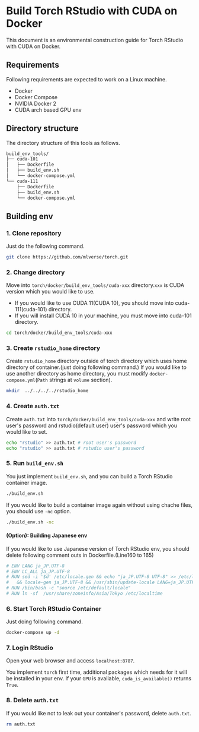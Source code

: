 # Build Torch RStudio with CUDA on Docker
This document is an environmental construction guide for Torch RStudio with CUDA on Docker.

## Requirements
Following requirements are expected to work on a Linux machine.
* Docker
* Docker Compose
* NVIDIA Docker 2
* CUDA arch based GPU env

## Directory structure
The directory structure of this tools as follows.

```bash
build_env_tools/
├── cuda-101
│   ├── Dockerfile
│   ├── build_env.sh
│   └── docker-compose.yml
└── cuda-111
    ├── Dockerfile
    ├── build_env.sh
    └── docker-compose.yml
```

## Building env
### 1. Clone repository
Just do the following command.

```bash
git clone https://github.com/mlverse/torch.git
```

### 2. Change directory
Move into `torch/docker/build_env_tools/cuda-xxx` directory.`xxx` is CUDA version which you would like to use.
* If you would like to use CUDA 11(CUDA 10), you should move into cuda-111(cuda-101) directory.
* If you will install CUDA 10 in your machine, you must move into cuda-101 directory.


```bash
cd torch/docker/build_env_tools/cuda-xxx
```

### 3. Create `rstudio_home` directory
Create `rstudio_home` directory outside of torch directory which uses home directory of container.(just doing following command.) If you would like to use another directory as home directory, you must modify `docker-compose.yml`(`Path` strings at `volume` section).

```bash
mkdir  ../../../../rstudio_home
```

### 4. Create `auth.txt`
Create `auth.txt` into `torch/docker/build_env_tools/cuda-xxx` and write root user's password and rstudio(default user) user's password which you would like to set.

```bash
echo "rstudio" >> auth.txt # root user's password
echo "rstudio" >> auth.txt # rstudio user's password
```

### 5. Run `build_env.sh`
You just implement `build_env.sh`, and you can build a Torch RStudio container image.

```bash
./build_env.sh
```

If you would like to build a container image again without using chache files, you should use `-nc` option.

```bash
./build_env.sh -nc
```

#### (Option): Building Japanese env
If you would like to use Japanese version of Torch RStudio env, you should delete following comment outs in Dockerfile.(Line160 to 165)

```Dockerfile
# ENV LANG ja_JP.UTF-8
# ENV LC_ALL ja_JP.UTF-8
# RUN sed -i '$d' /etc/locale.gen && echo "ja_JP.UTF-8 UTF-8" >> /etc/locale.gen \
#   && locale-gen ja_JP.UTF-8 && /usr/sbin/update-locale LANG=ja_JP.UTF-8 LANGUAGE="ja_JP:ja"
# RUN /bin/bash -c "source /etc/default/locale"
# RUN ln -sf  /usr/share/zoneinfo/Asia/Tokyo /etc/localtime
```

### 6. Start Torch RStudio Container
Just doing following command.

```bash
docker-compose up -d
```

### 7. Login RStudio
Open your web browser and access `localhost:8787`.

You implement `torch` first time, additional packages which needs for it will be installed in your env. If your `GPU` is available, `cuda_is_available()` returns `True`.

### 8. Delete `auth.txt`
If you would like not to leak out your container's password, delete `auth.txt`.

```bash
rm auth.txt
```
